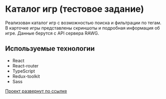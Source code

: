 # Каталог игр (тестовое задание)
Реализован каталог игр с возможностью поиска и фильтрации по тегам.
В карточке игры представлены скриншоты и подробная информация об игре.
Данные берутся с API сервера RAWG.

## Используемые технологии
- React
- React-router
- TypeScript
- Redux-toolkit
- Sass
  
[Проект развернут по ссылке](https://games-catalog.onrender.com/)
